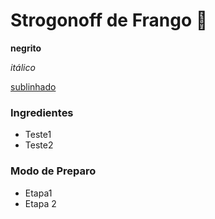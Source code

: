 # Strogonoff de Frango :chicken:



**negrito**

_itálico_

<u>sublinhado</u>

### Ingredientes

- Teste1
- Teste2

### Modo de Preparo

- Etapa1
- Etapa 2